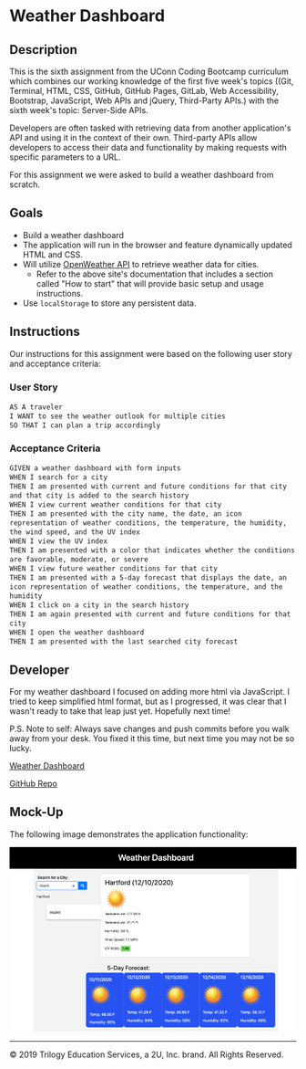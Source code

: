 
# Weather Dashboard

## Description
This is the sixth assignment from the UConn Coding Bootcamp curriculum which combines our working knowledge of the first five week's topics ((Git, Terminal, HTML, CSS, GitHub, GitHub Pages, GitLab, Web Accessibility, Bootstrap, JavaScript, Web APIs and jQuery, Third-Party APIs.) with the sixth week's topic: Server-Side APIs. 

Developers are often tasked with retrieving data from another application's API and using it in the context of their own. Third-party APIs allow developers to access their data and functionality by making requests with specific parameters to a URL. 

For this assignment we were asked to build a weather dashboard from scratch. 

## Goals
- Build a weather dashboard
- The application will run in the browser and feature dynamically updated HTML and CSS.
- Will utilize [OpenWeather API](https://openweathermap.org/api) to retrieve weather data for cities.
    - Refer to the above site's documentation that includes a section called "How to start" that will provide basic setup and usage instructions. 
- Use `localStorage` to store any persistent data.


## Instructions

Our instructions for this assignment were based on the following user story and acceptance criteria:

### User Story

```
AS A traveler
I WANT to see the weather outlook for multiple cities
SO THAT I can plan a trip accordingly
```

### Acceptance Criteria

```
GIVEN a weather dashboard with form inputs
WHEN I search for a city
THEN I am presented with current and future conditions for that city and that city is added to the search history
WHEN I view current weather conditions for that city
THEN I am presented with the city name, the date, an icon representation of weather conditions, the temperature, the humidity, the wind speed, and the UV index
WHEN I view the UV index
THEN I am presented with a color that indicates whether the conditions are favorable, moderate, or severe
WHEN I view future weather conditions for that city
THEN I am presented with a 5-day forecast that displays the date, an icon representation of weather conditions, the temperature, and the humidity
WHEN I click on a city in the search history
THEN I am again presented with current and future conditions for that city
WHEN I open the weather dashboard
THEN I am presented with the last searched city forecast
```

## Developer

For my weather dashboard I focused on adding more html via JavaScript. I tried to keep simplified html format, but as I progressed, it was clear that I wasn't ready to take that leap just yet. Hopefully next time!

P.S. Note to self: Always save changes and push commits before you walk away from your desk. You fixed it this time, but next time you may not be so lucky.

[Weather Dashboard](https://dsmooke.github.io/weather-dashboard/)

[GitHub Repo](https://github.com/dsmooke/weather-dashboard)


## Mock-Up

The following image demonstrates the application functionality:

![weather dashboard demo](./assets/imgs/weather-final-demo.png)


- - -
© 2019 Trilogy Education Services, a 2U, Inc. brand. All Rights Reserved.